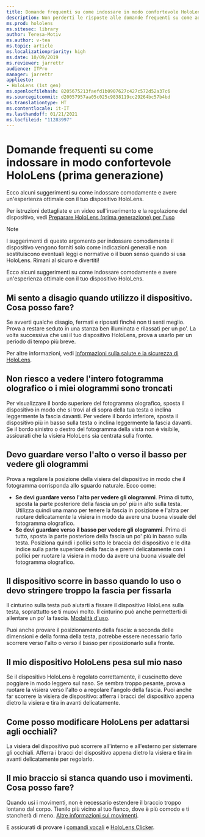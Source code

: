 ```yaml
---
title: Domande frequenti su come indossare in modo confortevole HoloLens (prima generazione)
description: Non perderti le risposte alle domande frequenti su come adattare il dispositivo HoloLens (1a generazione) di realtà mista.
ms.prod: hololens
ms.sitesec: library
author: Teresa-Motiv
ms.author: v-tea
ms.topic: article
ms.localizationpriority: high
ms.date: 10/09/2019
ms.reviewer: jarrettr
audience: ITPro
manager: jarrettr
appliesto:
- HoloLens (1st gen)
ms.openlocfilehash: 8205675213faefd1b0907627c427c572d52a37c6
ms.sourcegitcommit: d20057957aa05c025c9838119cc29264bc57b4bd
ms.translationtype: HT
ms.contentlocale: it-IT
ms.lasthandoff: 01/21/2021
ms.locfileid: "11283997"
---
```

# Domande frequenti su come indossare in modo confortevole HoloLens (prima generazione)

Ecco alcuni suggerimenti su come indossare comodamente e avere un'esperienza ottimale con il tuo dispositivo HoloLens.

Per istruzioni dettagliate e un video sull'inserimento e la regolazione del dispositivo, vedi [Preparare HoloLens (prima generazione) per l'uso](hololens1-setup.md)

> [!NOTE]
> I suggerimenti di questo argomento per indossare comodamente il dispositivo vengono forniti solo come indicazioni generali e non sostituiscono eventuali leggi o normative o il buon senso quando si usa HoloLens. Rimani al sicuro e divertiti!

Ecco alcuni suggerimenti su come indossare comodamente e avere un'esperienza ottimale con il tuo dispositivo HoloLens.

## Mi sento a disagio quando utilizzo il dispositivo. Cosa posso fare?

Se avverti qualche disagio, fermati e riposati finché non ti senti meglio. Prova a restare seduto in una stanza ben illuminata e rilassati per un po'. La volta successiva che usi il tuo dispositivo HoloLens, prova a usarlo per un periodo di tempo più breve.

Per altre informazioni, vedi [Informazioni sulla salute e la sicurezza di HoloLens](https://go.microsoft.com/fwlink/p/?LinkId=746661).

## Non riesco a vedere l'intero fotogramma olografico o i miei ologrammi sono troncati

Per visualizzare il bordo superiore del fotogramma olografico, sposta il dispositivo in modo che si trovi al di sopra della tua testa o inclina leggermente la fascia davanti. Per vedere il bordo inferiore, sposta il dispositivo più in basso sulla testa o inclina leggermente la fascia davanti. Se il bordo sinistro o destro del fotogramma della vista non è visibile, assicurati che la visiera HoloLens sia centrata sulla fronte.

## Devo guardare verso l'alto o verso il basso per vedere gli ologrammi

Prova a regolare la posizione della visiera del dispositivo in modo che il fotogramma corrisponda allo sguardo naturale. Ecco come:

- **Se devi guardare verso l'alto per vedere gli ologrammi**. Prima di tutto, sposta la parte posteriore della fascia un po' più in alto sulla testa. Utilizza quindi una mano per tenere la fascia in posizione e l'altra per ruotare delicatamente la visiera in modo da avere una buona visuale del fotogramma olografico.
- **Se devi guardare verso il basso per vedere gli ologrammi**. Prima di tutto, sposta la parte posteriore della fascia un po' più in basso sulla testa. Posiziona quindi i pollici sotto le braccia del dispositivo e le dita indice sulla parte superiore della fascia e premi delicatamente con i pollici per ruotare la visiera in modo da avere una buona visuale del fotogramma olografico.

## Il dispositivo scorre in basso quando lo uso o devo stringere troppo la fascia per fissarla

Il cinturino sulla testa può aiutarti a fissare il dispositivo HoloLens sulla testa, soprattutto se ti muovi molto. Il cinturino può anche permetterti di allentare un po' la fascia. [Modalità d'uso](hololens1-setup.md#adjust-fit).

Puoi anche provare il posizionamento della fascia: a seconda delle dimensioni e della forma della testa, potrebbe essere necessario farlo scorrere verso l'alto o verso il basso per riposizionarlo sulla fronte.

## Il mio dispositivo HoloLens pesa sul mio naso

Se il dispositivo HoloLens è regolato correttamente, il cuscinetto deve poggiare in modo leggero sul naso. Se sembra troppo pesante, prova a ruotare la visiera verso l'alto o a regolare l'angolo della fascia. Puoi anche far scorrere la visiera de dispositivo: afferra i bracci del dispositivo appena dietro la visiera e tira in avanti delicatamente.

## Come posso modificare HoloLens per adattarsi agli occhiali?

La visiera del dispositivo può scorrere all'interno e all'esterno per sistemare gli occhiali. Afferra i bracci del dispositivo appena dietro la visiera e tira in avanti delicatamente per regolarlo.

## Il mio braccio si stanca quando uso i movimenti. Cosa posso fare?

Quando usi i movimenti, non è necessario estendere il braccio troppo lontano dal corpo. Tienilo più vicino al tuo fianco, dove è più comodo e ti stancherà di meno. [Altre informazioni sui movimenti](hololens1-basic-usage.md#use-hololens-with-your-hands).

E assicurati di provare i [comandi vocali](hololens-cortana.md) e [HoloLens Clicker](hololens1-clicker.md).
